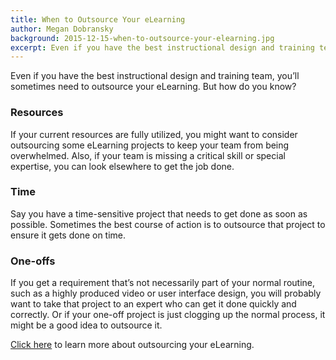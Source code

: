 ```yaml
---
title: When to Outsource Your eLearning
author: Megan Dobransky
background: 2015-12-15-when-to-outsource-your-elearning.jpg
excerpt: Even if you have the best instructional design and training team, you'll sometimes need to outsource your eLearning. But how do you know?
---
```

Even if you have the best instructional design and training team, you’ll sometimes need to outsource your eLearning. But how do you know?

### Resources
If your current resources are fully utilized, you might want to consider outsourcing some eLearning projects to keep your team from being overwhelmed. Also, if your team is missing a critical skill or special expertise, you can look elsewhere to get the job done.

### Time
Say you have a time-sensitive project that needs to get done as soon as possible. Sometimes the best course of action is to outsource that project to ensure it gets done on time.

### One-offs
If you get a requirement that’s not necessarily part of your normal routine, such as a highly produced video or user interface design, you will probably want to take that project to an expert who can get it done quickly and correctly. Or if your one-off project is just clogging up the normal process, it might be a good idea to outsource it.

[Click here](#) to learn more about outsourcing your eLearning.  
